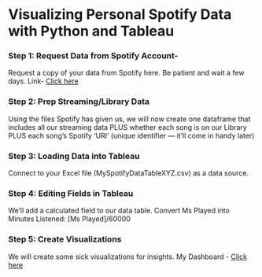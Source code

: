 # Visualizing Personal Spotify Data with Python and Tableau

### Step 1: Request Data from Spotify Account- 
Request a copy of your data from Spotify here. Be patient and wait a few days. 
Link- [Click here](https://www.spotify.com/in-en/account/privacy/)

### Step 2: Prep Streaming/Library Data
Using the files Spotify has given us, we will now create one dataframe that includes all our streaming data PLUS whether each song is on our Library PLUS each song’s Spotify ‘URI’ (unique identifier — it’ll come in handy later)

### Step 3:  Loading Data into Tableau
Connect to your Excel file (MySpotifyDataTableXYZ.csv) as a data source.

### Step 4: Editing Fields in Tableau

We’ll add a calculated field to our data table. 
Convert Ms Played into Minutes Listened:
[Ms Played]/60000

### Step 5: Create Visualizations

We will create some sick visualizations for insights. 
My Dashboard - [Click here](https://public.tableau.com/app/profile/rohit.budhiraja1186/viz/SpotifyPersonalDataAnalysis/SpotifyPersonalDataAnalysis)
